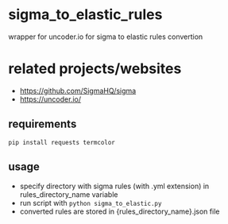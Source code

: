 # sigma_to_elastic_rules
wrapper for uncoder.io for sigma to elastic rules convertion

# related projects/websites

- https://github.com/SigmaHQ/sigma
- https://uncoder.io/

## requirements

`pip install requests termcolor`

## usage

- specify directory with sigma rules (with .yml extension) in rules_directory_name variable
- run script with `python sigma_to_elastic.py`
- converted rules are stored in {rules_directory_name}.json file
